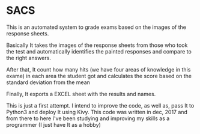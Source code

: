 # SACS

This is an automated system to grade exams based on the images of the response sheets.

Basically It takes the images of the response sheets from those who took the test and automatically identifies the painted responses and compare to the right answers.

After that, It count how many hits (we have four areas of knowledge in this exame) in each area the student got and calculates the score based on the standard deviation from the mean

Finally, It exports a EXCEL sheet with the results and names.


This is just a first attempt. I intend to improve the code, as well as, pass It to Python3 and deploy It using Kivy. This code was written in dec, 2017 and from there to here I've been studying and 
improving my skills as a programmer (I just have It as a hobby)

